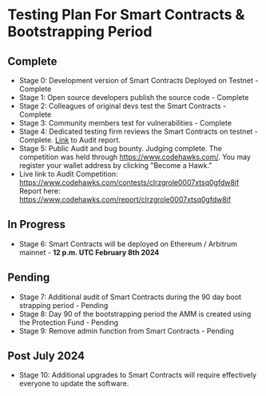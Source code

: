 # Testing Plan For Smart Contracts & Bootstrapping Period

## Complete
- Stage 0: Development version of Smart Contracts Deployed on Testnet - Complete
- Stage 1: Open source developers publish the source code - Complete
- Stage 2: Colleagues of original devs test the Smart Contracts - Complete
- Stage 3: Community members test for vulnerabilities - Complete
- Stage 4: Dedicated testing firm reviews the Smart Contracts on testnet - Complete. [Link](https://github.com/antonbosss/Morpheus/blob/main/Testing%20Reports/report-v2%20of%20Morpheus%20Audit.pdf) to Audit report.
- Stage 5: Public Audit and bug bounty. Judging complete.
  The competition was held through https://www.codehawks.com/. You may register your wallet address by clicking "Become a Hawk."
- Live link to Audit Competition: https://www.codehawks.com/contests/clrzgrole0007xtsq0gfdw8if
Report here: https://www.codehawks.com/report/clrzgrole0007xtsq0gfdw8if

## In Progress
- Stage 6: Smart Contracts will be deployed on Ethereum / Arbitrum mainnet - **12 p.m. UTC February 8th 2024**

## Pending
- Stage 7: Additional audit of Smart Contracts during the 90 day boot strapping period - Pending
- Stage 8: Day 90 of the bootstrapping period the AMM is created using the Protection Fund - Pending
- Stage 9: Remove admin function from Smart Contracts - Pending

## Post July 2024  
- Stage 10: Additional upgrades to Smart Contracts will require effectively everyone to update the software.
